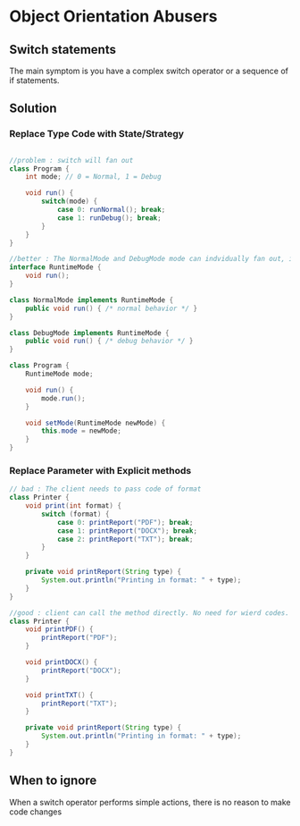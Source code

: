 # Object Orientation Abusers

## Switch statements

The main symptom is you have a complex switch operator or a sequence of if statements.

## Solution

### Replace Type Code with State/Strategy

```java

//problem : switch will fan out
class Program {
    int mode; // 0 = Normal, 1 = Debug

    void run() {
        switch(mode) {
            case 0: runNormal(); break;
            case 1: runDebug(); break;
        }
    }
}

//better : The NormalMode and DebugMode mode can indvidually fan out, instead of only Program fanning out.
interface RuntimeMode {
    void run();
}

class NormalMode implements RuntimeMode {
    public void run() { /* normal behavior */ }
}

class DebugMode implements RuntimeMode {
    public void run() { /* debug behavior */ }
}

class Program {
    RuntimeMode mode;

    void run() {
        mode.run();
    }

    void setMode(RuntimeMode newMode) {
        this.mode = newMode;
    }
}

```

### Replace Parameter with Explicit methods

```java
// bad : The client needs to pass code of format
class Printer {
    void print(int format) {
        switch (format) {
            case 0: printReport("PDF"); break;
            case 1: printReport("DOCX"); break;
            case 2: printReport("TXT"); break;
        }
    }

    private void printReport(String type) {
        System.out.println("Printing in format: " + type);
    }
}

//good : client can call the method directly. No need for wierd codes.
class Printer {
    void printPDF() {
        printReport("PDF");
    }

    void printDOCX() {
        printReport("DOCX");
    }

    void printTXT() {
        printReport("TXT");
    }

    private void printReport(String type) {
        System.out.println("Printing in format: " + type);
    }
}

```

## When to ignore

When a switch operator performs simple actions, there is no reason to make code changes
